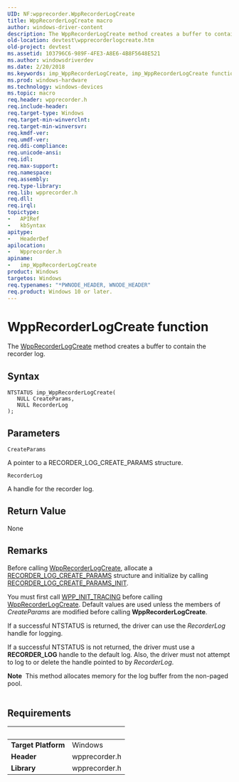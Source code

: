 ```yaml
---
UID: NF:wpprecorder.WppRecorderLogCreate
title: WppRecorderLogCreate macro
author: windows-driver-content
description: The WppRecorderLogCreate method creates a buffer to contain the recorder log.
old-location: devtest\wpprecorderlogcreate.htm
old-project: devtest
ms.assetid: 103796C6-989F-4FE3-A8E6-4B8F5648E521
ms.author: windowsdriverdev
ms.date: 2/20/2018
ms.keywords: imp_WppRecorderLogCreate, imp_WppRecorderLogCreate function [Driver Development Tools], devtest.wpprecorderlogcreate, WppRecorderLogCreate, wpprecorder/imp_WppRecorderLogCreate
ms.prod: windows-hardware
ms.technology: windows-devices
ms.topic: macro
req.header: wpprecorder.h
req.include-header: 
req.target-type: Windows
req.target-min-winverclnt: 
req.target-min-winversvr: 
req.kmdf-ver: 
req.umdf-ver: 
req.ddi-compliance: 
req.unicode-ansi: 
req.idl: 
req.max-support: 
req.namespace: 
req.assembly: 
req.type-library: 
req.lib: wpprecorder.h
req.dll: 
req.irql: 
topictype:
-	APIRef
-	kbSyntax
apitype:
-	HeaderDef
apilocation:
-	Wpprecorder.h
apiname:
-	imp_WppRecorderLogCreate
product: Windows
targetos: Windows
req.typenames: "*PWNODE_HEADER, WNODE_HEADER"
req.product: Windows 10 or later.
---
```



# WppRecorderLogCreate function
The <a href="..\wpprecorder\nf-wpprecorder-imp_wpprecorderlogcreate.md">WppRecorderLogCreate</a> method creates a buffer to contain the recorder log.

## Syntax

````
NTSTATUS imp_WppRecorderLogCreate(
   NULL CreateParams,
   NULL RecorderLog
);
````

## Parameters

`CreateParams`

A pointer to a RECORDER_LOG_CREATE_PARAMS structure.

`RecorderLog`

A handle for the recorder log.


## Return Value

None

## Remarks

Before calling <a href="..\wpprecorder\nf-wpprecorder-imp_wpprecorderlogcreate.md">WppRecorderLogCreate</a>, allocate a <a href="..\wpprecorder\ns-wpprecorder-_recorder_log_create_params.md">RECORDER_LOG_CREATE_PARAMS</a> structure and initialize by calling <a href="..\wpprecorder\nf-wpprecorder-recorder_log_create_params_init.md">RECORDER_LOG_CREATE_PARAMS_INIT</a>.

You must first call <a href="https://msdn.microsoft.com/library/windows/hardware/ff556191">WPP_INIT_TRACING</a> before calling <a href="..\wpprecorder\nf-wpprecorder-imp_wpprecorderlogcreate.md">WppRecorderLogCreate</a>. Default values are used unless the members of <i>CreateParams</i> are modified before calling <b>WppRecorderLogCreate</b>.

If a successful NTSTATUS is returned, the driver can use the <i>RecorderLog</i> handle for logging. 

If a successful NTSTATUS is not returned, the driver must use a <b>RECORDER_LOG</b> handle to the default log. Also, the driver must not attempt to log to or delete the handle pointed to by <i>RecorderLog</i>.

<div class="alert"><b>Note</b>  This method allocates memory for the log buffer from the non-paged pool.</div>
<div> </div>

## Requirements
| &nbsp; | &nbsp; |
| ---- |:---- |
| **Target Platform** | Windows |
| **Header** | wpprecorder.h |
| **Library** | wpprecorder.h |